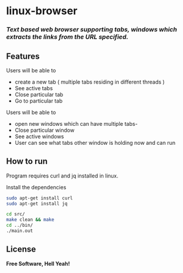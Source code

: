 # linux-browser
### _Text based web browser supporting tabs, windows which extracts the links from the URL specified._

## Features

Users will be able to   
 - create a new tab ( multiple tabs residing in different threads )
 - See active tabs
 - Close particular tab
 - Go to particular tab

Users will be able to
- open new windows which can have multiple tabs- 
- Close particular window
- See active windows
- User can see what tabs other window is holding now and can run

## How to run

Program requires curl and jq installed in linux.

Install the dependencies

```sh
sudo apt-get install curl
sudo apt-get install jq
```

```sh
cd src/
make clean && make
cd ../bin/
./main.out
```

## License

**Free Software, Hell Yeah!**
